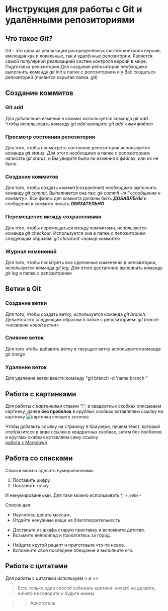 # Инструкция для работы с Git и удалёнными репозиториями

## *Что такое Git?*  
Git - это одна из реализаций распределённых систем контроля версий, имеющая как и локальные, так и удалённые репозитории. Является самой популярной реализацией систем контроля версий в мире.
Подготовка репозитория
Для создание репозитория необходимо выполнить команду *git init*  в папке с репозиторием и у Вас создаться репозиторий (появится скрытая папка .git)

## Создание коммитов  

### Git add  
Для добавления измений в коммит используется команда *git add*. Чтобы использовать команду *git add* напишите *git add <имя файла>*

### Просмотр состояния репозитория
Для того, чтобы посмотреть состояние репозитория используется команда *git status*. Для этого необходимо в папке с репозиторием написать *git status*, и Вы увидите были ли измения в файлах, или их не было.

### Создание коммитов  
Для того, чтобы создать коммит(сохранение) необходимо выполнить команду *git commit*. Выполняется она так: *git commit -m "<сообщение к коммиту>*. Все файлы для коммита должны быть ***ДОБАВЛЕНЫ*** и сообщение к коммиту писать ***ОБЯЗАТЕЛЬНО***.

### Перемещение между сохранениями  
Для того, чтобы перемещаться между коммитами, используется команда *git checkout*. Используется она в папке с пепозиторием следующим образом: *git checkout <номер коммита>*

### Журнал изменений  
Для того, чтобы посмтреть все сделанные изменения в репозитории, используется команда *git log*. Для этого достаточно выполнить команду *git log* в папке с репозиторием

## Ветки в Git  

### Создание ветки  

Для того, чтобы создать ветку, используется команда *git branch*. Делается это следующим образом в папке с репозиторием: *git branch <название новой ветки>*

### Слияние веток  

Для того чтобы дабавить ветку в текущую ветку используется команда *git merge <name branch>*

### Удаление веток  
Для удаления ветки ввести команду "git branch -d 'name branch'"  

## Работа с картинками  

Для работы с *картинками* ставим "!", в квадратных скобках описываем картинку, далее **без пробелов** в крублых скобках вставлляем ссылку на картинку 
![картинка спящего котенка](https://encrypted-tbn0.gstatic.com/images?q=tbn:ANd9GcRKXBGIe2uG57KaGmzB55AYcxXkypsQbHuM-OyAHxkdLMRh_ZG7WETGP3arqi7wlxfH5vE&usqp=CAU)  

Чтобы добавить ссылку на страницу в браузере, пишем текст, который отобразитсся в виде ссылки в квадратных скобках, затем без пробелов в круглых скабках вставляем саму ссылку  
[работа с Markdown](https://texterra.ru/blog/ischerpyvayushchaya-shpargalka-po-sintaksisu-razmetki-markdown-na-zametku-avtoram-veb-razrabotchikam.html)  

## Работа со списками  
Списки можно сделать нумированными:  
1. Поставить цифру 
2. Поставить точку

И ненумированными. Для таки можно использовать *, +, или -

Список дел:  
*  Научитесь делать массаж.  
*  Отдайте ненужные вещи на благотворительность.  
+  Достаньте из шкафа старую приставку и вспомните детство.  
+  Возьмите велосипед и прокатитесь за город.  
-  Найдите крутой рецепт и приготовьте что-то новое.  
-  Вспомните своё последнее обещание и выполните его.  


## Работа с цитатами  
Для работы с цитатами используем > и >>  
> Есть только один способ избежать критики: ничего не делайте, ничего не говорите и будьте никем.

>> Аристотель 
